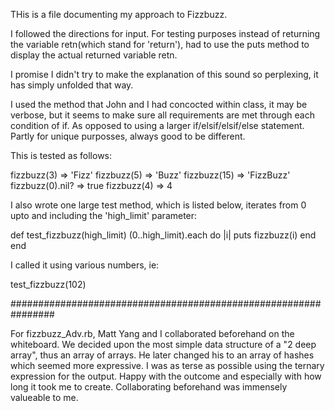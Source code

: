 THis is a file documenting my approach to Fizzbuzz.

I followed the directions for input.  For testing purposes instead of returning the variable retn(which stand for 'return'), had to use the puts method to display the actual returned variable retn.

I promise I didn't try to make the explanation of this sound so perplexing, it has simply unfolded that way.

I used the method that John and I had concocted within class, it may be verbose, but it seems to make sure all requirements are met through each condition of if.  As opposed to using a larger if/elsif/elsif/else statement.  Partly for unique purposses, always good to be different.

This is tested as follows:

fizzbuzz(3)  => 'Fizz'
fizzbuzz(5)  => 'Buzz'
fizzbuzz(15) => 'FizzBuzz'
fizzbuzz(0).nil? => true
fizzbuzz(4) => 4

I also wrote one large test method, which is listed below, iterates from 0 upto and including the 'high_limit' parameter:

def test_fizzbuzz(high_limit)
  (0..high_limit).each do |i|
    puts fizzbuzz(i)
  end
end


I called it using various numbers, ie:

test_fizzbuzz(102)


################################################################

For fizzbuzz_Adv.rb, Matt Yang and I collaborated beforehand on the whiteboard.  We decided upon the most simple data structure of a "2 deep array", thus an array of arrays.  He later changed his to an array of hashes which seemed more expressive.  I was as terse as possible using the ternary expression for the output.  Happy with the outcome and especially with how long it took me to create.  Collaborating beforehand was immensely valueable to me.
